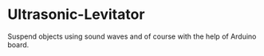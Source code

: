 # Ultrasonic-Levitator
Suspend objects using sound waves and of course with the help of Arduino board.
